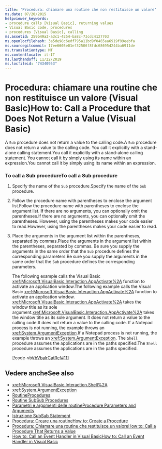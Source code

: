 ```yaml
---
title: 'Procedura: chiamare una routine che non restituisce un valore'
ms.date: 07/20/2015
helpviewer_keywords:
- procedure calls [Visual Basic], returning values
- Visual Basic code, procedures
- procedures [Visual Basic], calling
ms.assetid: 259b49a3-a3c1-4254-ba8c-73cdc4127703
ms.openlocfilehash: 3a5de98c6edf795a11bd9f0465aa6919f09eebfa
ms.sourcegitcommit: 17ee6605e01ef32506f8fdc686954244ba6911de
ms.translationtype: MT
ms.contentlocale: it-IT
ms.lasthandoff: 11/22/2019
ms.locfileid: "74340953"
---
```

# <a name="how-to-call-a-procedure-that-does-not-return-a-value-visual-basic"></a><span data-ttu-id="97fa9-102">Procedura: chiamare una routine che non restituisce un valore (Visual Basic)</span><span class="sxs-lookup"><span data-stu-id="97fa9-102">How to: Call a Procedure that Does Not Return a Value (Visual Basic)</span></span>
<span data-ttu-id="97fa9-103">A `Sub` procedure does not return a value to the calling code.</span><span class="sxs-lookup"><span data-stu-id="97fa9-103">A `Sub` procedure does not return a value to the calling code.</span></span> <span data-ttu-id="97fa9-104">You call it explicitly with a stand-alone calling statement.</span><span class="sxs-lookup"><span data-stu-id="97fa9-104">You call it explicitly with a stand-alone calling statement.</span></span> <span data-ttu-id="97fa9-105">You cannot call it by simply using its name within an expression.</span><span class="sxs-lookup"><span data-stu-id="97fa9-105">You cannot call it by simply using its name within an expression.</span></span>  
  
### <a name="to-call-a-sub-procedure"></a><span data-ttu-id="97fa9-106">To call a Sub procedure</span><span class="sxs-lookup"><span data-stu-id="97fa9-106">To call a Sub procedure</span></span>  
  
1. <span data-ttu-id="97fa9-107">Specify the name of the `Sub` procedure.</span><span class="sxs-lookup"><span data-stu-id="97fa9-107">Specify the name of the `Sub` procedure.</span></span>  
  
2. <span data-ttu-id="97fa9-108">Follow the procedure name with parentheses to enclose the argument list.</span><span class="sxs-lookup"><span data-stu-id="97fa9-108">Follow the procedure name with parentheses to enclose the argument list.</span></span> <span data-ttu-id="97fa9-109">If there are no arguments, you can optionally omit the parentheses.</span><span class="sxs-lookup"><span data-stu-id="97fa9-109">If there are no arguments, you can optionally omit the parentheses.</span></span> <span data-ttu-id="97fa9-110">However, using the parentheses makes your code easier to read.</span><span class="sxs-lookup"><span data-stu-id="97fa9-110">However, using the parentheses makes your code easier to read.</span></span>  
  
3. <span data-ttu-id="97fa9-111">Place the arguments in the argument list within the parentheses, separated by commas.</span><span class="sxs-lookup"><span data-stu-id="97fa9-111">Place the arguments in the argument list within the parentheses, separated by commas.</span></span> <span data-ttu-id="97fa9-112">Be sure you supply the arguments in the same order that the `Sub` procedure defines the corresponding parameters.</span><span class="sxs-lookup"><span data-stu-id="97fa9-112">Be sure you supply the arguments in the same order that the `Sub` procedure defines the corresponding parameters.</span></span>  
  
     <span data-ttu-id="97fa9-113">The following example calls the Visual Basic <xref:Microsoft.VisualBasic.Interaction.AppActivate%2A> function to activate an application window.</span><span class="sxs-lookup"><span data-stu-id="97fa9-113">The following example calls the Visual Basic <xref:Microsoft.VisualBasic.Interaction.AppActivate%2A> function to activate an application window.</span></span> <span data-ttu-id="97fa9-114"><xref:Microsoft.VisualBasic.Interaction.AppActivate%2A> takes the window title as its sole argument.</span><span class="sxs-lookup"><span data-stu-id="97fa9-114"><xref:Microsoft.VisualBasic.Interaction.AppActivate%2A> takes the window title as its sole argument.</span></span> <span data-ttu-id="97fa9-115">It does not return a value to the calling code.</span><span class="sxs-lookup"><span data-stu-id="97fa9-115">It does not return a value to the calling code.</span></span> <span data-ttu-id="97fa9-116">If a Notepad process is not running, the example throws an <xref:System.ArgumentException>.</span><span class="sxs-lookup"><span data-stu-id="97fa9-116">If a Notepad process is not running, the example throws an <xref:System.ArgumentException>.</span></span> <span data-ttu-id="97fa9-117">The `Shell` procedure assumes the applications are in the paths specified.</span><span class="sxs-lookup"><span data-stu-id="97fa9-117">The `Shell` procedure assumes the applications are in the paths specified.</span></span>  
  
     [!code-vb[VbVbalrCatRef#11](~/samples/snippets/visualbasic/VS_Snippets_VBCSharp/VbVbalrCatRef/VB/Class1.vb#11)]  
  
## <a name="see-also"></a><span data-ttu-id="97fa9-118">Vedere anche</span><span class="sxs-lookup"><span data-stu-id="97fa9-118">See also</span></span>

- <xref:Microsoft.VisualBasic.Interaction.Shell%2A>
- <xref:System.ArgumentException>
- [<span data-ttu-id="97fa9-119">Routine</span><span class="sxs-lookup"><span data-stu-id="97fa9-119">Procedures</span></span>](./index.md)
- [<span data-ttu-id="97fa9-120">Routine Sub</span><span class="sxs-lookup"><span data-stu-id="97fa9-120">Sub Procedures</span></span>](./sub-procedures.md)
- [<span data-ttu-id="97fa9-121">Parametri e argomenti delle routine</span><span class="sxs-lookup"><span data-stu-id="97fa9-121">Procedure Parameters and Arguments</span></span>](./procedure-parameters-and-arguments.md)
- [<span data-ttu-id="97fa9-122">Istruzione Sub</span><span class="sxs-lookup"><span data-stu-id="97fa9-122">Sub Statement</span></span>](../../../../visual-basic/language-reference/statements/sub-statement.md)
- [<span data-ttu-id="97fa9-123">Procedura: Creare una routine</span><span class="sxs-lookup"><span data-stu-id="97fa9-123">How to: Create a Procedure</span></span>](./how-to-create-a-procedure.md)
- [<span data-ttu-id="97fa9-124">Procedura: Chiamare una routine che restituisce un valore</span><span class="sxs-lookup"><span data-stu-id="97fa9-124">How to: Call a Procedure That Returns a Value</span></span>](./how-to-call-a-procedure-that-returns-a-value.md)
- [<span data-ttu-id="97fa9-125">How to: Call an Event Handler in Visual Basic</span><span class="sxs-lookup"><span data-stu-id="97fa9-125">How to: Call an Event Handler in Visual Basic</span></span>](./how-to-call-an-event-handler.md)
